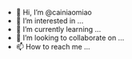 - 👋 Hi, I’m @cainiaomiao
- 👀 I’m interested in ...
- 🌱 I’m currently learning ...
- 💞️ I’m looking to collaborate on ...
- 📫 How to reach me ...

<!---
cainiaomiao/cainiaomiao is a ✨ special ✨ repository because its `README.md` (this file) appears on your GitHub profile.
You can click the Preview link to take a look at your changes.
--->
